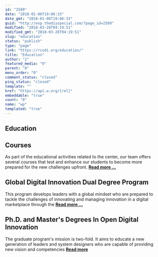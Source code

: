 ```yaml
---
id: "2589"
date: "2018-01-06T19:06:33"
date_gmt: "2018-01-06T19:06:33"
guid: "http://exp.thediyspecial.com/?page_id=2589"
modified: "2018-03-28T04:19:51"
modified_gmt: "2018-03-28T04:19:51"
slug: "education"
status: "publish"
type: "page"
link: "https://rcodi.org/education/"
title: "Education"
author: "2"
featured_media: "0"
parent: "0"
menu_order: "0"
comment_status: "closed"
ping_status: "closed"
template: ""
href: "https://api.w.org/{rel}"
embeddable: "true"
count: "0"
name: "wp"
templated: "true"
---
```


## Education

## Courses

As part of the educational activities related to the center, our team offers several courses that test and enhance our students to become more prepared for the new challenges upfront. **[Read more &#x2026;](https://rcodi.org/courses)**

## Global Digital Innovation Dual Degree Program

This program develops leaders with a global mindset who are prepared to tackle the challenges of innovating and managing innovation in a digital marketplace through the  **[Read more &#x2026;](https://polytechnic.purdue.edu/degrees/global-digital-innovation-dual-degree)**

## Ph.D. and Master's Degrees In Open Digital Innovation

The graduate program's mission is two-fold. It aims to educate a new generation of leaders and system designers who are capable of providing new vision and competencies   [**Read more**](https://polytechnic.purdue.edu/degrees/ms-technology-leadership-and-innovation/open-digital-innovation)
